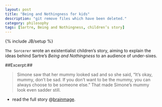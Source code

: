 ```yaml
---
layout: post
title: "Being and Nothingness for kids"
description: "git remove files which have been deleted."
category: philosophy
tags: [Sartre, Being and Nothingness, children’s story]
---
```

{% include JB/setup %}


`The Sorcerer` wrote an existentialist children’s story, aiming to explain the ideas behind Sartre’s *Being and Nothingness* to an audience of under-sixes.

##Excerpt:##

>Simone saw that her mummy looked sad and so she said, “It’s okay, mummy, don’t be sad. If you don’t want to be the mummy, you can always choose to be someone else.” That made Simone’s mummy look even sadder still.


- read the full story @[brainmage](http://brainmage.co.uk/?page_id=415).

